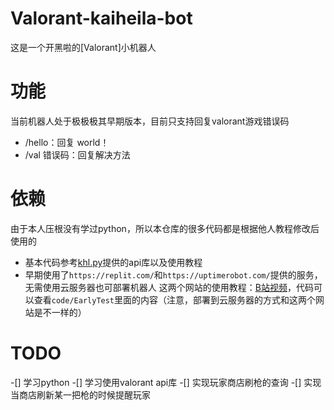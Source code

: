 # Valorant-kaiheila-bot
这是一个开黑啦的[Valorant]小机器人

# 功能
当前机器人处于极极极其早期版本，目前只支持回复valorant游戏错误码
* /hello：回复 world！
* /val 错误码：回复解决方法

# 依赖
由于本人压根没有学过python，所以本仓库的很多代码都是根据他人教程修改后使用的
* 基本代码参考[khl.py](https://github.com/TWT233/khl.py)提供的api库以及使用教程
* 早期使用了`https://replit.com/`和`https://uptimerobot.com/`提供的服务，无需使用云服务器也可部署机器人
这两个网站的使用教程：[B站视频](https://www.bilibili.com/video/BV12U4y1g7JY?spm_id_from=333.1007.top_right_bar_window_history.content.click)，代码可以查看`code/EarlyTest`里面的内容（注意，部署到云服务器的方式和这两个网站是不一样的）

# TODO

-[] 学习python
-[] 学习使用valorant api库
-[] 实现玩家商店刷枪的查询
-[] 实现当商店刷新某一把枪的时候提醒玩家


